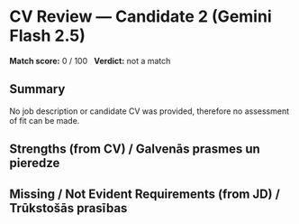 # CV Review — Candidate 2 (Gemini Flash 2.5)

**Match score:** 0 / 100  
**Verdict:** not a match

## Summary

No job description or candidate CV was provided, therefore no assessment of fit can be made.

## Strengths (from CV) / Galvenās prasmes un pieredze


## Missing / Not Evident Requirements (from JD) / Trūkstošās prasības
